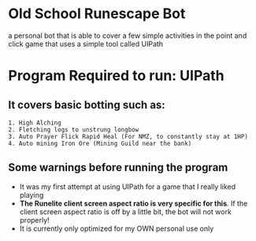 # Old School Runescape Bot
a personal bot that is able to cover a few simple activities in the point and click game that uses a simple tool called UIPath

# Program Required to run: UIPath

## It covers basic botting such as: 
```
1. High Alching
2. Fletching logs to unstrung longbow
3. Auto Prayer Flick Rapid Heal (For NMZ, to constantly stay at 1HP)
4. Auto mining Iron Ore (Mining Guild near the bank)
```

## Some warnings before running the program
- It was my first attempt at using UIPath for a game that I really liked playing
- **The Runelite client screen aspect ratio is very specific for this**. If the client screen aspect ratio is off by a little bit, the bot will not work properly!
- It is currently only optimized for my OWN personal use only 
